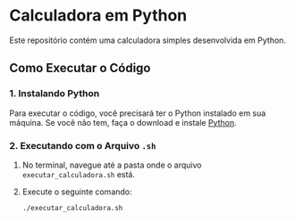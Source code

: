 # Calculadora em Python

Este repositório contém uma calculadora simples desenvolvida em Python.

## Como Executar o Código

### 1. Instalando Python

Para executar o código, você precisará ter o Python instalado em sua máquina. Se você não tem, faça o download e instale [Python](https://www.python.org/downloads/).

### 2. Executando com o Arquivo `.sh`

1. No terminal, navegue até a pasta onde o arquivo `executar_calculadora.sh` está.
2. Execute o seguinte comando:

   ```bash
   ./executar_calculadora.sh
